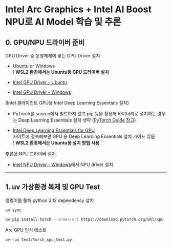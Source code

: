# Intel Arc Graphics + Intel AI Boost NPU로 AI Model 학습 및 추론  


## 0. GPU/NPU 드라이버 준비

GPU Driver 중 운영체제에 맞는 GPU Driver 설치  

- Ubuntu or Windows  
! **WSL2 환경에서는  Ubuntu용 GPU 드라이버 설치**
- [Intel GPU Driver - Ubuntu](https://dgpu-docs.intel.com/driver/client/overview.html#ubuntu-latest)

- [Intel GPU Driver - Windows](https://www.intel.com/content/www/us/en/download/785597/intel-arc-graphics-windows.html)

(Intel 클라이언트 GPU용 Intel Deep Learning Essentials 설치)

- PyTorch를 source에서 빌드하지 않고 pip 등을 활용해 바이너리로 설치하는 경우는 Deep Learning Essentials 설치 생략 ([PyTorch Guide 참고](https://docs.pytorch.org/docs/main/notes/get_start_xpu.html))

- [Intel Deep Learning Essentials for GPU](https://www.intel.com/content/www/us/en/developer/articles/tool/pytorch-prerequisites-for-intel-gpu/2-9.html)  
사이트에 접속해보면 GPU 용 Deep Learning Essentials 설치 가이드 있음  
! **WSL2 환경에서는 Ubuntu용 설치 방법 사용**

추론용 NPU 드라이버 설치.

- [Intel NPU Driver - Windows](https://www.intel.com/content/www/us/en/download/794734/intel-npu-driver-windows.html?utm_source=chatgpt.com)에서 NPU driver 설치


---

## 1. uv 가상환경 복제 및 GPU Test

명령어를 통해 python 3.12 dependency 설치

```bash
uv sync

uv pip install torch --index-url https://download.pytorch.org/whl/xpu
```
Arc GPU 인식 테스트

```bash
uv run test/torch_xpu_test.py
```